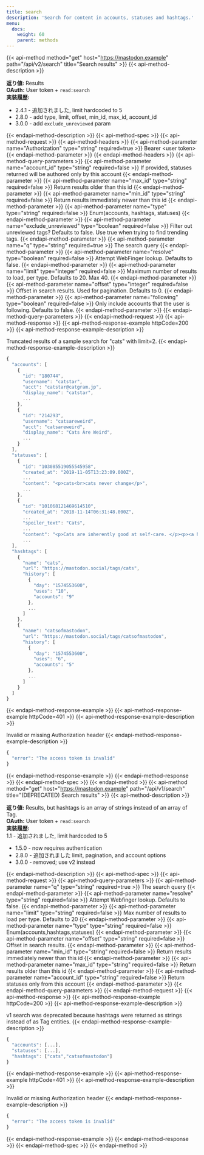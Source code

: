 ```yaml
---
title: search
description: 'Search for content in accounts, statuses and hashtags.'
menu:
  docs:
    weight: 60
    parent: methods
---
```


{{< api-method method="get" host="https://mastodon.example" path="/api/v2/search" title="Search results" >}}
{{< api-method-description >}}

**返り値:** Results\
**OAuth:** User token + `read:search`\
**実装履歴:**

- 2.4.1 - 追加されました, limit hardcoded to 5
- 2.8.0 - add type, limit, offset, min_id, max_id, account_id
- 3.0.0 - add `exclude_unreviewed` param

{{< endapi-method-description >}}
{{< api-method-spec >}}
{{< api-method-request >}}
{{< api-method-headers >}}
{{< api-method-parameter name="Authorization" type="string" required=true >}}
Bearer &lt;user token&gt;
{{< endapi-method-parameter >}}
{{< endapi-method-headers >}}
{{< api-method-query-parameters >}}
{{< api-method-parameter name="account_id" type="string" required=false >}}
If provided, statuses returned will be authored only by this account
{{< endapi-method-parameter >}}
{{< api-method-parameter name="max_id" type="string" required=false >}}
Return results older than this id
{{< endapi-method-parameter >}}
{{< api-method-parameter name="min_id" type="string" required=false >}}
Return results immediately newer than this id
{{< endapi-method-parameter >}}
{{< api-method-parameter name="type" type="string" required=false >}}
Enum\(accounts, hashtags, statuses\)
{{< endapi-method-parameter >}}
{{< api-method-parameter name="exclude_unreviewed" type="boolean" required=false >}}
Filter out unreviewed tags? Defaults to false. Use true when trying to find trending tags.
{{< endapi-method-parameter >}}
{{< api-method-parameter name="q" type="string" required=true >}}
The search query
{{< endapi-method-parameter >}}
{{< api-method-parameter name="resolve" type="boolean" required=false >}}
Attempt WebFinger lookup. Defaults to false.
{{< endapi-method-parameter >}}
{{< api-method-parameter name="limit" type="integer" required=false >}}
Maximum number of results to load, per type. Defaults to 20. Max 40.
{{< endapi-method-parameter >}}
{{< api-method-parameter name="offset" type="integer" required=false >}}
Offset in search results. Used for pagination. Defaults to 0.
{{< endapi-method-parameter >}}
{{< api-method-parameter name="following" type="boolean" required=false >}}
Only include accounts that the user is following. Defaults to false.
{{< endapi-method-parameter >}}
{{< endapi-method-query-parameters >}}
{{< endapi-method-request >}}
{{< api-method-response >}}
{{< api-method-response-example httpCode=200 >}}
{{< api-method-response-example-description >}}

Truncated results of a sample search for "cats" with limit=2.
{{< endapi-method-response-example-description >}}


```javascript
{
  "accounts": [
    {
      "id": "180744",
      "username": "catstar",
      "acct": "catstar@catgram.jp",
      "display_name": "catstar",
      ...
    },
    {
      "id": "214293",
      "username": "catsareweird",
      "acct": "catsareweird",
      "display_name": "Cats Are Weird",
      ...
    }
  ],
  "statuses": [
    {
      "id": "103085519055545958",
      "created_at": "2019-11-05T13:23:09.000Z",
      ...
      "content": "<p>cats<br>cats never change</p>",
      ...
    },
    {
      "id": "101068121469614510",
      "created_at": "2018-11-14T06:31:48.000Z",
      ...
      "spoiler_text": "Cats",
      ...
      "content": "<p>Cats are inherently good at self-care. </p><p><a href=\"https://mspsocial.net/tags/cats\" class=\"mention hashtag\" rel=\"nofollow noopener noreferrer\" target=\"_blank\">#<span>cats</span></a></p>",
      ...
  ],
  "hashtags": [
    {
      "name": "cats",
      "url": "https://mastodon.social/tags/cats",
      "history": [
        {
          "day": "1574553600",
          "uses": "10",
          "accounts": "9"
        },
        ...
      ]
    },
    {
      "name": "catsofmastodon",
      "url": "https://mastodon.social/tags/catsofmastodon",
      "history": [
        {
          "day": "1574553600",
          "uses": "6",
          "accounts": "5"
        },
        ...
      ]
    }
  ]
}
```
{{< endapi-method-response-example >}}
{{< api-method-response-example httpCode=401 >}}
{{< api-method-response-example-description >}}

Invalid or missing Authorization header
{{< endapi-method-response-example-description >}}


```javascript
{
  "error": "The access token is invalid"
}
```
{{< endapi-method-response-example >}}
{{< endapi-method-response >}}
{{< endapi-method-spec >}}
{{< endapi-method >}}
{{< api-method method="get" host="https://mastodon.example" path="/api/v1/search" title="\(DEPRECATED\) Search results" >}}
{{< api-method-description >}}

**返り値:** Results, but hashtags is an array of strings instead of an array of Tag.\
**OAuth:** User token + `read:search`\
**実装履歴:**\
1.1 - 追加されました, limit hardcoded to 5
- 1.5.0 - now requires authentication
- 2.8.0 - 追加されました limit, pagination, and account options
- 3.0.0 - removed; use v2 instead

{{< endapi-method-description >}}
{{< api-method-spec >}}
{{< api-method-request >}}
{{< api-method-query-parameters >}}
{{< api-method-parameter name="q" type="string" required=true >}}
The search query
{{< endapi-method-parameter >}}
{{< api-method-parameter name="resolve" type="string" required=false >}}
Attempt Webfinger lookup. Defaults to false.
{{< endapi-method-parameter >}}
{{< api-method-parameter name="limit" type="string" required=false >}}
Max number of results to load per type. Defaults to 20
{{< endapi-method-parameter >}}
{{< api-method-parameter name="type" type="string" required=false >}}
Enum\(accounts,hashtags,statuses\)
{{< endapi-method-parameter >}}
{{< api-method-parameter name="offset" type="string" required=false >}}
Offset in search results.
{{< endapi-method-parameter >}}
{{< api-method-parameter name="min_id" type="string" required=false >}}
Return results immediately newer than this id
{{< endapi-method-parameter >}}
{{< api-method-parameter name="max_id" type="string" required=false >}}
Return results older than this id
{{< endapi-method-parameter >}}
{{< api-method-parameter name="account_id" type="string" required=false >}}
Return statuses only from this account
{{< endapi-method-parameter >}}
{{< endapi-method-query-parameters >}}
{{< endapi-method-request >}}
{{< api-method-response >}}
{{< api-method-response-example httpCode=200 >}}
{{< api-method-response-example-description >}}

v1 search was deprecated because hashtags were returned as strings instead of as Tag entities.
{{< endapi-method-response-example-description >}}


```javascript
{
  "accounts": [...],
  "statuses": [...],
  "hashtags": ["cats","catsofmastodon"]
}
```
{{< endapi-method-response-example >}}
{{< api-method-response-example httpCode=401 >}}
{{< api-method-response-example-description >}}

Invalid or missing Authorization header
{{< endapi-method-response-example-description >}}


```javascript
{
  "error": "The access token is invalid"
}
```
{{< endapi-method-response-example >}}
{{< endapi-method-response >}}
{{< endapi-method-spec >}}
{{< endapi-method >}}


